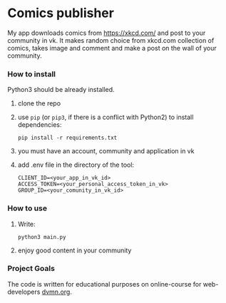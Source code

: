 # Comics publisher

My app downloads comics from https://xkcd.com/ and post to your community in vk.
It makes random choice from xkcd.com collection of comics, 
takes image and comment and make a post on the wall of your community. 

### How to install
Python3 should be already installed.

1) clone the repo
2) use `pip` (or `pip3`, if there is a conflict with Python2) to install dependencies:
    ```
    pip install -r requirements.txt
    ```
3) you must have an account, community and application in vk
   
4) add .env file in the directory of the tool:
    ```
    CLIENT_ID=<your_app_in_vk_id>
    ACCESS_TOKEN=<your_personal_access_token_in_vk>
    GROUP_ID=<your_comunity_in_vk_id>
    ```
   
### How to use
1) Write: 
    ```
    python3 main.py 
    ```
2) enjoy good content in your community

### Project Goals

The code is written for educational purposes on online-course for web-developers [dvmn.org](https://dvmn.org/).